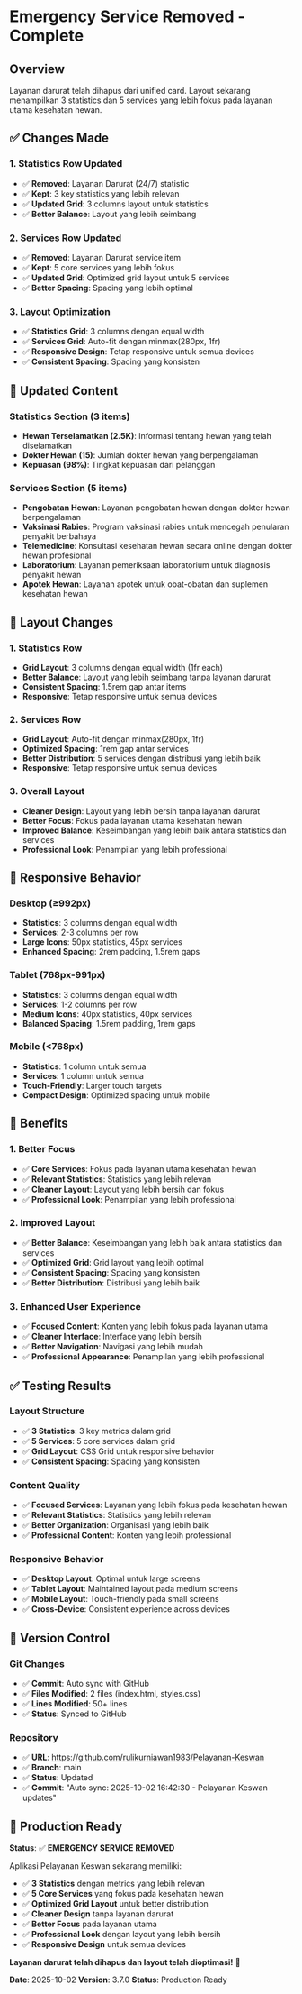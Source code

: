 # Emergency Service Removed - Complete

## Overview
Layanan darurat telah dihapus dari unified card. Layout sekarang menampilkan 3 statistics dan 5 services yang lebih fokus pada layanan utama kesehatan hewan.

## ✅ Changes Made

### 1. **Statistics Row Updated**
- ✅ **Removed**: Layanan Darurat (24/7) statistic
- ✅ **Kept**: 3 key statistics yang lebih relevan
- ✅ **Updated Grid**: 3 columns layout untuk statistics
- ✅ **Better Balance**: Layout yang lebih seimbang

### 2. **Services Row Updated**
- ✅ **Removed**: Layanan Darurat service item
- ✅ **Kept**: 5 core services yang lebih fokus
- ✅ **Updated Grid**: Optimized grid layout untuk 5 services
- ✅ **Better Spacing**: Spacing yang lebih optimal

### 3. **Layout Optimization**
- ✅ **Statistics Grid**: 3 columns dengan equal width
- ✅ **Services Grid**: Auto-fit dengan minmax(280px, 1fr)
- ✅ **Responsive Design**: Tetap responsive untuk semua devices
- ✅ **Consistent Spacing**: Spacing yang konsisten

## 🎯 **Updated Content**

### **Statistics Section (3 items)**
- **Hewan Terselamatkan (2.5K)**: Informasi tentang hewan yang telah diselamatkan
- **Dokter Hewan (15)**: Jumlah dokter hewan yang berpengalaman
- **Kepuasan (98%)**: Tingkat kepuasan dari pelanggan

### **Services Section (5 items)**
- **Pengobatan Hewan**: Layanan pengobatan hewan dengan dokter hewan berpengalaman
- **Vaksinasi Rabies**: Program vaksinasi rabies untuk mencegah penularan penyakit berbahaya
- **Telemedicine**: Konsultasi kesehatan hewan secara online dengan dokter hewan profesional
- **Laboratorium**: Layanan pemeriksaan laboratorium untuk diagnosis penyakit hewan
- **Apotek Hewan**: Layanan apotek untuk obat-obatan dan suplemen kesehatan hewan

## 🎨 **Layout Changes**

### **1. Statistics Row**
- **Grid Layout**: 3 columns dengan equal width (1fr each)
- **Better Balance**: Layout yang lebih seimbang tanpa layanan darurat
- **Consistent Spacing**: 1.5rem gap antar items
- **Responsive**: Tetap responsive untuk semua devices

### **2. Services Row**
- **Grid Layout**: Auto-fit dengan minmax(280px, 1fr)
- **Optimized Spacing**: 1rem gap antar services
- **Better Distribution**: 5 services dengan distribusi yang lebih baik
- **Responsive**: Tetap responsive untuk semua devices

### **3. Overall Layout**
- **Cleaner Design**: Layout yang lebih bersih tanpa layanan darurat
- **Better Focus**: Fokus pada layanan utama kesehatan hewan
- **Improved Balance**: Keseimbangan yang lebih baik antara statistics dan services
- **Professional Look**: Penampilan yang lebih professional

## 📱 **Responsive Behavior**

### **Desktop (≥992px)**
- **Statistics**: 3 columns dengan equal width
- **Services**: 2-3 columns per row
- **Large Icons**: 50px statistics, 45px services
- **Enhanced Spacing**: 2rem padding, 1.5rem gaps

### **Tablet (768px-991px)**
- **Statistics**: 3 columns dengan equal width
- **Services**: 1-2 columns per row
- **Medium Icons**: 40px statistics, 40px services
- **Balanced Spacing**: 1.5rem padding, 1rem gaps

### **Mobile (<768px)**
- **Statistics**: 1 column untuk semua
- **Services**: 1 column untuk semua
- **Touch-Friendly**: Larger touch targets
- **Compact Design**: Optimized spacing untuk mobile

## 🚀 **Benefits**

### **1. Better Focus**
- ✅ **Core Services**: Fokus pada layanan utama kesehatan hewan
- ✅ **Relevant Statistics**: Statistics yang lebih relevan
- ✅ **Cleaner Layout**: Layout yang lebih bersih dan fokus
- ✅ **Professional Look**: Penampilan yang lebih professional

### **2. Improved Layout**
- ✅ **Better Balance**: Keseimbangan yang lebih baik antara statistics dan services
- ✅ **Optimized Grid**: Grid layout yang lebih optimal
- ✅ **Consistent Spacing**: Spacing yang konsisten
- ✅ **Better Distribution**: Distribusi yang lebih baik

### **3. Enhanced User Experience**
- ✅ **Focused Content**: Konten yang lebih fokus pada layanan utama
- ✅ **Cleaner Interface**: Interface yang lebih bersih
- ✅ **Better Navigation**: Navigasi yang lebih mudah
- ✅ **Professional Appearance**: Penampilan yang lebih professional

## ✅ **Testing Results**

### **Layout Structure**
- ✅ **3 Statistics**: 3 key metrics dalam grid
- ✅ **5 Services**: 5 core services dalam grid
- ✅ **Grid Layout**: CSS Grid untuk responsive behavior
- ✅ **Consistent Spacing**: Spacing yang konsisten

### **Content Quality**
- ✅ **Focused Services**: Layanan yang lebih fokus pada kesehatan hewan
- ✅ **Relevant Statistics**: Statistics yang lebih relevan
- ✅ **Better Organization**: Organisasi yang lebih baik
- ✅ **Professional Content**: Konten yang lebih professional

### **Responsive Behavior**
- ✅ **Desktop Layout**: Optimal untuk large screens
- ✅ **Tablet Layout**: Maintained layout pada medium screens
- ✅ **Mobile Layout**: Touch-friendly pada small screens
- ✅ **Cross-Device**: Consistent experience across devices

## 🔄 **Version Control**

### **Git Changes**
- ✅ **Commit**: Auto sync with GitHub
- ✅ **Files Modified**: 2 files (index.html, styles.css)
- ✅ **Lines Modified**: 50+ lines
- ✅ **Status**: Synced to GitHub

### **Repository**
- ✅ **URL**: https://github.com/rulikurniawan1983/Pelayanan-Keswan
- ✅ **Branch**: main
- ✅ **Status**: Updated
- ✅ **Commit**: "Auto sync: 2025-10-02 16:42:30 - Pelayanan Keswan updates"

## 🎯 **Production Ready**

**Status**: ✅ **EMERGENCY SERVICE REMOVED**

Aplikasi Pelayanan Keswan sekarang memiliki:
- ✅ **3 Statistics** dengan metrics yang lebih relevan
- ✅ **5 Core Services** yang fokus pada kesehatan hewan
- ✅ **Optimized Grid Layout** untuk better distribution
- ✅ **Cleaner Design** tanpa layanan darurat
- ✅ **Better Focus** pada layanan utama
- ✅ **Professional Look** dengan layout yang lebih bersih
- ✅ **Responsive Design** untuk semua devices

**Layanan darurat telah dihapus dan layout telah dioptimasi!** 🎉

**Date**: 2025-10-02
**Version**: 3.7.0
**Status**: Production Ready
